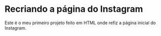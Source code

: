 # Recriando a página do Instagram



Este é o meu primeiro projeto feito em HTML onde refiz a página inicial do Instagram.